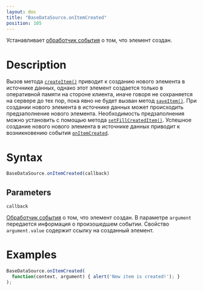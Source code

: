 ```yaml
---
layout: doc
title: "BaseDataSource.onItemCreated"
position: 105
---
```


Устанавливает [обработчик события](../../../KeyConcepts/Script/) о том, что элемент создан.

# Description

Вызов метода [`createItem()`](../BaseDataSource.createItem/) приводит к созданию нового элемента в
источнике данных, однако этот элемент создается только в оперативной памяти на стороне клиента, иначе
говоря не сохраняется на сервере до тех пор, пока явно не будет вызван метод [`saveItem()`](../BaseDataSource.saveItem/).
При создании нового элемента в источнике данных может происходить предзаполнение нового элемента.
Необходимость предзаполнения можно установить с помощью метода [`setFillCreatedItem()`](../BaseDataSource.setFillCreatedItem/).
Успешное создание нового нового элемента в источнике данных приводит к возникновению события
[`onItemCreated`](../BaseDataSource.onItemCreated/).

# Syntax

```js
BaseDataSource.onItemCreated(callback)
```

## Parameters

`callback`

[Обработчик события](../../../KeyConcepts/Script/) о том, что элемент создан. В параметре `argument`
передается информация о произошедшем событии. Свойство `argument.value` содержит ссылку на созданный
элемент.

# Examples

```js
BaseDataSource.onItemCreated(
  function(context, argument) { alert('New item is created!'); }
);
```
